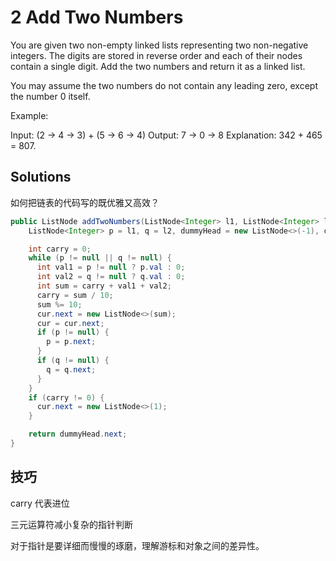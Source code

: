 # 2 Add Two Numbers

You are given two non-empty linked lists representing two non-negative integers. The digits are stored in reverse order and each of their nodes contain a single digit. Add the two numbers and return it as a linked list.

You may assume the two numbers do not contain any leading zero, except the number 0 itself.

Example:

Input: (2 -> 4 -> 3) + (5 -> 6 -> 4)
Output: 7 -> 0 -> 8
Explanation: 342 + 465 = 807.

## Solutions

如何把链表的代码写的既优雅又高效？

```java
public ListNode addTwoNumbers(ListNode<Integer> l1, ListNode<Integer> l2) {
    ListNode<Integer> p = l1, q = l2, dummyHead = new ListNode<>(-1), cur = dummyHead;

    int carry = 0;
    while (p != null || q != null) {
      int val1 = p != null ? p.val : 0;
      int val2 = q != null ? q.val : 0;
      int sum = carry + val1 + val2;
      carry = sum / 10;
      sum %= 10;
      cur.next = new ListNode<>(sum);
      cur = cur.next;
      if (p != null) {
        p = p.next;
      }
      if (q != null) {
        q = q.next;
      }
    }
    if (carry != 0) {
      cur.next = new ListNode<>(1);
    }

    return dummyHead.next;
}
```

## 技巧

carry 代表进位

三元运算符减小复杂的指针判断

对于指针是要详细而慢慢的琢磨，理解游标和对象之间的差异性。

